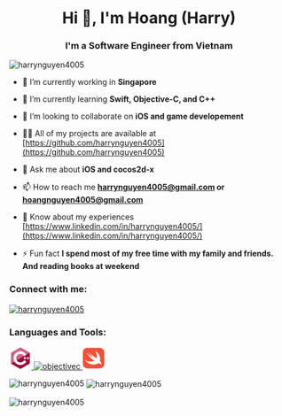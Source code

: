 <h1 align="center">Hi 👋, I'm Hoang (Harry)</h1>
<h3 align="center">I'm a Software Engineer from Vietnam</h3>

<p align="left"> <img src="https://komarev.com/ghpvc/?username=harrynguyen4005&label=Profile%20views&color=0e75b6&style=flat" alt="harrynguyen4005" /> </p>

- 🔭 I’m currently working in **Singapore**

- 🌱 I’m currently learning **Swift, Objective-C, and C++**

- 👯 I’m looking to collaborate on **iOS and game developement**

- 👨‍💻 All of my projects are available at [https://github.com/harrynguyen4005](https://github.com/harrynguyen4005)

- 💬 Ask me about **iOS and cocos2d-x**

- 📫 How to reach me **harrynguyen4005@gmail.com or hoangnguyen4005@gmail.com**

- 📄 Know about my experiences [https://www.linkedin.com/in/harrynguyen4005/](https://www.linkedin.com/in/harrynguyen4005/)

- ⚡ Fun fact **I spend most of my free time with my family and friends. And reading books at weekend**

<h3 align="left">Connect with me:</h3>
<p align="left">
<a href="https://linkedin.com/in/harrynguyen4005" target="blank"><img align="center" src="https://raw.githubusercontent.com/rahuldkjain/github-profile-readme-generator/master/src/images/icons/Social/linked-in-alt.svg" alt="harrynguyen4005" height="30" width="40" /></a>
</p>

<h3 align="left">Languages and Tools:</h3>
<p align="left"> <a href="https://www.w3schools.com/cpp/" target="_blank"> <img src="https://raw.githubusercontent.com/devicons/devicon/master/icons/cplusplus/cplusplus-original.svg" alt="cplusplus" width="40" height="40"/> </a> <a href="https://developer.apple.com/library/archive/documentation/Cocoa/Conceptual/ProgrammingWithObjectiveC/Introduction/Introduction.html" target="_blank"> <img src="https://www.vectorlogo.zone/logos/apple_objectivec/apple_objectivec-icon.svg" alt="objectivec" width="40" height="40"/> </a> <a href="https://developer.apple.com/swift/" target="_blank"> <img src="https://raw.githubusercontent.com/devicons/devicon/master/icons/swift/swift-original.svg" alt="swift" width="40" height="40"/> </a> </p>

<p><img align="left" src="https://github-readme-stats.vercel.app/api/top-langs?username=harrynguyen4005&show_icons=true&locale=en&layout=compact" alt="harrynguyen4005" /></p>

<p>&nbsp;<img align="center" src="https://github-readme-stats.vercel.app/api?username=harrynguyen4005&show_icons=true&locale=en" alt="harrynguyen4005" /></p>

<p><img align="center" src="https://github-readme-streak-stats.herokuapp.com/?user=harrynguyen4005&" alt="harrynguyen4005" /></p>

